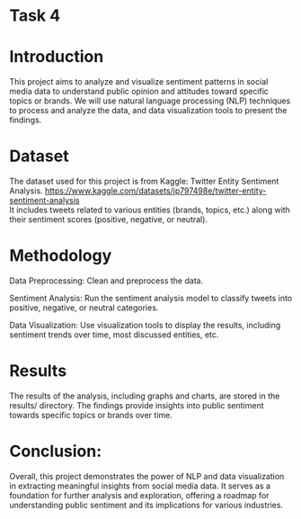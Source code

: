 # Task 4
# Introduction
This project aims to analyze and visualize sentiment patterns in social media data to understand public opinion and attitudes toward specific topics or brands. 
We will use natural language processing (NLP) techniques to process and analyze the data, and data visualization tools to present the findings.


# Dataset
The dataset used for this project is from Kaggle: Twitter Entity Sentiment Analysis. https://www.kaggle.com/datasets/jp797498e/twitter-entity-sentiment-analysis              
It includes tweets related to various entities (brands, topics, etc.) along with their sentiment scores (positive, negative, or neutral).


# Methodology
Data Preprocessing: Clean and preprocess the data.


Sentiment Analysis: Run the sentiment analysis model to classify tweets into positive, negative, or neutral categories.


Data Visualization: Use visualization tools to display the results, including sentiment trends over time, most discussed entities, etc.



# Results
The results of the analysis, including graphs and charts, are stored in the results/ directory. 
The findings provide insights into public sentiment towards specific topics or brands over time.


# Conclusion:
Overall, this project demonstrates the power of NLP and data visualization in extracting meaningful insights from social media data. 
It serves as a foundation for further analysis and exploration, offering a roadmap for understanding public sentiment and its implications for various industries.

